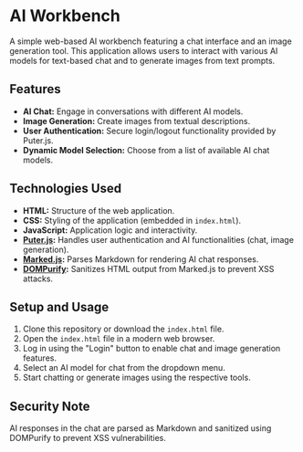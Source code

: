 # AI Workbench

A simple web-based AI workbench featuring a chat interface and an image generation tool. This application allows users to interact with various AI models for text-based chat and to generate images from text prompts.

## Features

*   **AI Chat:** Engage in conversations with different AI models.
*   **Image Generation:** Create images from textual descriptions.
*   **User Authentication:** Secure login/logout functionality provided by Puter.js.
*   **Dynamic Model Selection:** Choose from a list of available AI chat models.

## Technologies Used

*   **HTML:** Structure of the web application.
*   **CSS:** Styling of the application (embedded in `index.html`).
*   **JavaScript:** Application logic and interactivity.
*   **[Puter.js](https://puter.com):** Handles user authentication and AI functionalities (chat, image generation).
*   **[Marked.js](https://marked.js.org/):** Parses Markdown for rendering AI chat responses.
*   **[DOMPurify](https://github.com/cure53/DOMPurify):** Sanitizes HTML output from Marked.js to prevent XSS attacks.

## Setup and Usage

1.  Clone this repository or download the `index.html` file.
2.  Open the `index.html` file in a modern web browser.
3.  Log in using the "Login" button to enable chat and image generation features.
4.  Select an AI model for chat from the dropdown menu.
5.  Start chatting or generate images using the respective tools.

## Security Note

AI responses in the chat are parsed as Markdown and sanitized using DOMPurify to prevent XSS vulnerabilities.

